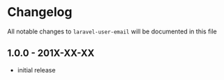 # Changelog

All notable changes to `laravel-user-email` will be documented in this file

## 1.0.0 - 201X-XX-XX

- initial release
